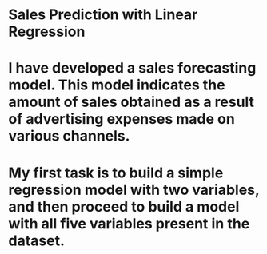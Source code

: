 
# Sales Prediction with Linear Regression


# I have developed a sales forecasting model. This model indicates the amount of sales obtained as a result of advertising expenses made on various channels.
# My first task is to build a simple regression model with two variables, and then proceed to build a model with all five variables present in the dataset.

